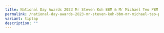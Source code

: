 ```yaml
---
title: National Day Awards 2023 Mr Steven Koh BBM & Mr Michael Teo PBM
permalink: /national-day-awards-2023-mr-steven-koh-bbm-mr-michael-teo-pbm/
variant: tiptap
description: ""
---
```


